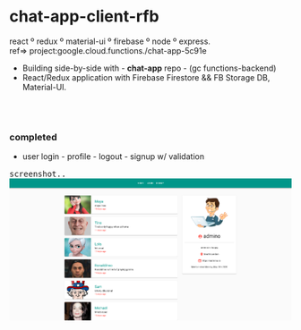 # chat-app-client-rfb
react º redux º material-ui º firebase º node º express.            
ref=> project:google.cloud.functions./chat-app-5c91e


- Building side-by-side with - __chat-app__ repo - (gc functions-backend)
- React/Redux application with Firebase Firestore && FB Storage DB, Material-UI.



<br /><br />

### completed
- user login - profile - logout - signup w/ validation
 





<kbd>screenshot..</kbd><br/>
![](src/images/soFar.png)<br/>
